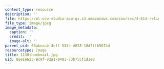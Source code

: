 ```yaml
---
content_type: resource
description: ''
file: https://ol-ocw-studio-app-qa.s3.amazonaws.com/courses/4-614-religious-architecture-and-islamic-cultures-fall-2002/96e1e6239c9f92a1840173b755f1d1e0_1130thumbnail.jpg
file_type: image/jpeg
image_metadata:
  caption: ''
  credit: ''
  image-alt: ''
parent_uid: 68abeaab-4eff-532c-e858-18d3ffb567bd
resourcetype: Image
title: 1130thumbnail.jpg
uid: 96e1e623-9c9f-92a1-8401-73b755f1d1e0
---
```


